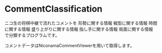 # CommentClassification
ニコ生の将棋中継で流れたコメントを
形勢に関する情報
戦型に関する情報
時間に関する情報
盛り上がりに関する情報
指し手に関する情報
局面に関する情報
で分類するプログラムです。

コメントデータはNiconamaCommentViewerを用いて取得します。
